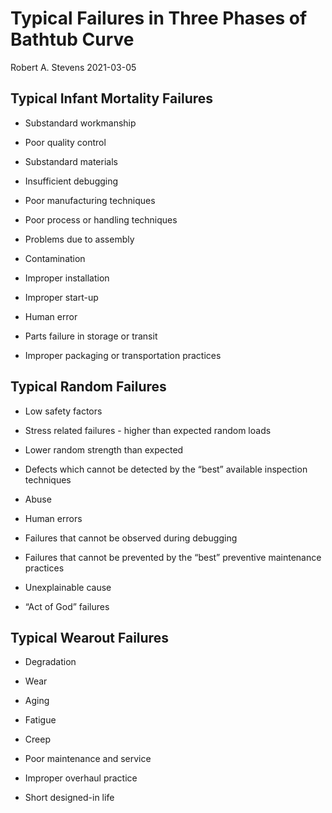 Typical Failures in Three Phases of Bathtub Curve
================
Robert A. Stevens
2021-03-05

## Typical Infant Mortality Failures

  - Substandard workmanship

  - Poor quality control

  - Substandard materials

  - Insufficient debugging

  - Poor manufacturing techniques

  - Poor process or handling techniques

  - Problems due to assembly

  - Contamination

  - Improper installation

  - Improper start-up

  - Human error

  - Parts failure in storage or transit

  - Improper packaging or transportation practices

## Typical Random Failures

  - Low safety factors

  - Stress related failures - higher than expected random loads

  - Lower random strength than expected

  - Defects which cannot be detected by the “best” available inspection
    techniques

  - Abuse

  - Human errors

  - Failures that cannot be observed during debugging

  - Failures that cannot be prevented by the “best” preventive
    maintenance practices

  - Unexplainable cause

  - “Act of God” failures

## Typical Wearout Failures

  - Degradation

  - Wear

  - Aging

  - Fatigue

  - Creep

  - Poor maintenance and service

  - Improper overhaul practice

  - Short designed-in life

